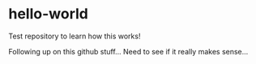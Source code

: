 # hello-world
Test repository to learn how this works!


Following up on this github stuff...
Need to see if it really makes sense...
